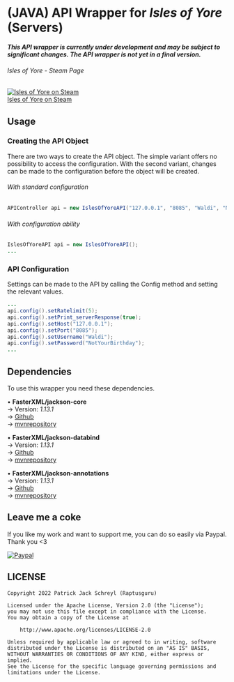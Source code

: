# (JAVA) API Wrapper for *Isles of Yore* (Servers)
***This API wrapper is currently under development and may be subject to significant changes. The API wrapper is not yet in a final version.***
###### Isles of Yore - Steam Page
[![Isles of Yore on Steam](https://cdn.akamai.steamstatic.com/steam/apps/1360850/header.jpg)](https://store.steampowered.com/app/1360850/Isles_of_Yore/)  
[Isles of Yore on Steam](https://store.steampowered.com/app/1360850/Isles_of_Yore/)


## Usage
### Creating the API Object
There are two ways to create the API object. The simple variant offers no possibility to access the configuration.
With the second variant, changes can be made to the configuration before the object will be created.

###### With standard configuration
```java
APIController api = new IslesOfYoreAPI("127.0.0.1", "8085", "Waldi", "NotYourBirthday").build();
```

###### With configuration ability
```java
IslesOfYoreAPI api = new IslesOfYoreAPI();
...
```

### API Configuration
Settings can be made to the API by calling the Config method and setting the relevant values.

```java
...
api.config().setRatelimit(5);
api.config().setPrint_serverResponse(true);
api.config().setHost("127.0.0.1");
api.config().setPort("8085");
api.config().setUsername("Waldi");
api.config().setPassword("NotYourBirthday");
...
```

## Dependencies
To use this wrapper you need these dependencies.

• **FasterXML/jackson-core**  
→ Version: *1.13.1*  
→ [Github](https://github.com/FasterXML/jackson-core)  
→ [mvnrepository](https://mvnrepository.com/artifact/com.fasterxml.jackson.core/jackson-core)

• **FasterXML/jackson-databind**  
→ Version: *1.13.1*  
→ [Github](https://github.com/FasterXML/jackson-databind)  
→ [mvnrepository](https://mvnrepository.com/artifact/com.fasterxml.jackson.core/jackson-databind)

• **FasterXML/jackson-annotations**  
→ Version: *1.13.1*  
→ [Github](https://github.com/FasterXML/jackson-annotations)  
→ [mvnrepository](https://mvnrepository.com/artifact/com.fasterxml.jackson.core/jackson-annotations)

## Leave me a coke
If you like my work and want to support me, you can do so easily via Paypal.
Thank you <3

[![Paypal](https://www.paypalobjects.com/webstatic/de_DE/i/de-pp-logo-100px.png)](https://paypal.me/Raptusguru)

## LICENSE
```
Copyright 2022 Patrick Jack Schreyl (Raptusguru)

Licensed under the Apache License, Version 2.0 (the "License");
you may not use this file except in compliance with the License.
You may obtain a copy of the License at

    http://www.apache.org/licenses/LICENSE-2.0

Unless required by applicable law or agreed to in writing, software
distributed under the License is distributed on an "AS IS" BASIS,
WITHOUT WARRANTIES OR CONDITIONS OF ANY KIND, either express or implied.
See the License for the specific language governing permissions and
limitations under the License.
```
